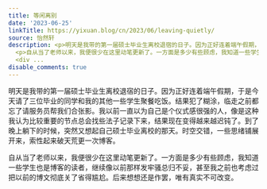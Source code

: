 ```yaml
---
title: 等闲离别
date: '2023-06-25'
linkTitle: https://yixuan.blog/cn/2023/06/leaving-quietly/
source: 怡然轩
description: <p>明天是我带的第一届硕士毕业生离校退宿的日子。因为正好连着端午假期，于是今天请了三位毕业的同学和我的其他一些学生聚餐吃饭。结果犯了糊涂，临走之前都忘了请服务员帮我们合张影。我以前一直以为自己是个仪式感很强的人，像是这种我认为比较重要的节点总会找些法子记录下来，结果现在变得越来越迟钝了。到了晚上躺下的时候，突然又想起自己硕士毕业离校的那天。时空交错，一些思绪铺展开来，索性起来破天荒更一次博客。</p>
  <p>自从当了老师以来，我便很少在这里动笔更新了。一方面是多少有些顾虑，我知道一些学生也是博客的读者，继续像以前那样发牢骚总归不妥，甚至我之前也考虑过把以前的博文彻底关了省得尴尬。后来想想还是作罢，唯有真实不可改变。</p>
  <div ...
disable_comments: true
---
```

<p>明天是我带的第一届硕士毕业生离校退宿的日子。因为正好连着端午假期，于是今天请了三位毕业的同学和我的其他一些学生聚餐吃饭。结果犯了糊涂，临走之前都忘了请服务员帮我们合张影。我以前一直以为自己是个仪式感很强的人，像是这种我认为比较重要的节点总会找些法子记录下来，结果现在变得越来越迟钝了。到了晚上躺下的时候，突然又想起自己硕士毕业离校的那天。时空交错，一些思绪铺展开来，索性起来破天荒更一次博客。</p> <p>自从当了老师以来，我便很少在这里动笔更新了。一方面是多少有些顾虑，我知道一些学生也是博客的读者，继续像以前那样发牢骚总归不妥，甚至我之前也考虑过把以前的博文彻底关了省得尴尬。后来想想还是作罢，唯有真实不可改变。</p> <div ...